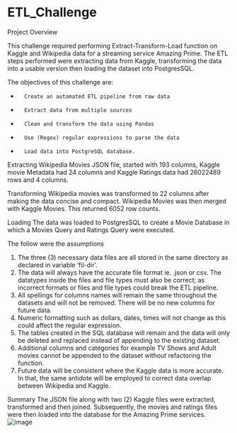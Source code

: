 # ETL_Challenge
Project Overview
 
This challenge required performing Extract-Transform-Load function on Kaggle and Wikipedia data for a streaming service Amazing Prime. The ETL steps performed were extracting data from Kaggle, transforming the data into a usable version then loading the dataset into PostgresSQL.
 
The objectives of this challenge are:
-       Create an automated ETL pipeline from raw data
-       Extract data from multiple sources
-       Clean and transform the data using Pandas
-       Use (Regex) regular expressions to parse the data
-       Load data into PostgreSQL database.
 
Extracting
Wikipedia Movies JSON file, started with 193 columns, Kaggle movie Metadata had 24 columns and Kaggle Ratings data had 26022489 rows and 4 columns. 
 
Transforming
Wikipedia movies was transformed to 22 columns after making the data concise and compact.
Wikipedia Movies was then merged with Kaggle Movies. This returned 6052 row counts. 
 
Loading 
The data was loaded to PostgresSQL to create a Movie Database in which a Movies Query and Ratings Query were executed.
 
The follow were the assumptions 

1.	The three (3) necessary data files are all stored in the same directory as declared in variable ‘fil-dir’. 
2.	The data will always have the accurate file format ie. .json or csv. The datatypes inside the files and file types must also be correct; as incorrect formats or files and file types could break the ETL pipeline.
3.	All spellings for columns names will remain the same throughout the datasets and will not be removed. There will be no new columns for future data.
4.	Numeric formatting such as dollars, dates, times will not change as this could affect the regular expression.
5.	The tables created in the SQL database will remain and the data will only be deleted and replaced instead of appending to the existing dataset.  
6.	Additional columns and categories for example TV Shows and Adult movies cannot be appended to the dataset without refactoring the function. 
7.	Future data will be consistent where the Kaggle data is more accurate. In that, the same antidote will be employed to correct data overlap between Wikipedia and Kaggle.


Summary
The JSON file along with two (2) Kaggle files were extracted, transformed and then joined. Subsequently, the movies and ratings files were then loaded into the database for the Amazing Prime services.
![image](https://user-images.githubusercontent.com/109915684/192070614-fb0cd5eb-4147-41ed-96ae-671136cfe0e6.png)
